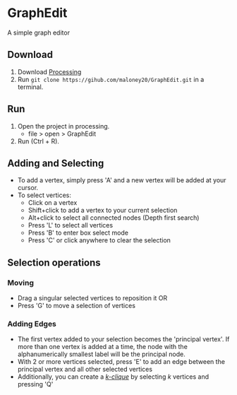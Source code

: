 # GraphEdit
A simple graph editor

## Download
1. Download [Processing](https://processing.org/download/)
2.  Run 
    `git clone https://gihub.com/maloney20/GraphEdit.git` 
in a terminal.
## Run
1. Open the project in processing.
    - file > open > GraphEdit
2. Run (Ctrl + R).


## Adding and Selecting
- To add a vertex, simply press 'A' and a new vertex will be added at your cursor.
- To select vertices:
    - Click on a vertex
    - Shift+click to add a vertex to your current selection
    - Alt+click to select all connected nodes (Depth first search)
    - Press 'L' to select all vertices
    - Press 'B' to enter box select mode 
    - Press 'C' or click anywhere to clear the selection

## Selection operations
### Moving
- Drag a singular selected vertices to reposition it OR
- Press 'G' to move a selection of vertices
### Adding Edges
- The first vertex added to your selection becomes the 'principal vertex'. If more than one vertex is added at a time, the node with the alphanumerically smallest label will be the principal node. 
- With 2 or more vertices selected, press 'E' to add an edge between the principal vertex and all other selected vertices
- Additionally, you can create a [*k-clique*](https://en.wikipedia.org/wiki/Clique_(graph_theory)) by selecting *k* vertices and pressing 'Q'
